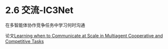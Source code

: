 # 2.6 交流-IC3Net

在多智能体协作竞争任务中学习何时沟通

论文[Learning when to Communicate at Scale in Multiagent Cooperative and Competitive Tasks](https://arxiv.org/pdf/1812.09755.pdf)